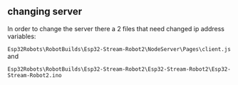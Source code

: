 
## changing server
In order to change the server there a 2 files that need changed ip address variables:

`Esp32Robots\RobotBuilds\Esp32-Stream-Robot2\NodeServer\Pages\client.js`
and 

`Esp32Robots\RobotBuilds\Esp32-Stream-Robot2\Esp32-Stream-Robot2\Esp32-Stream-Robot2.ino`
